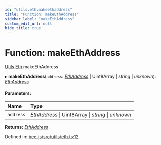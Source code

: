 ```yaml
---
id: "utils.eth.makeethaddress"
title: "Function: makeEthAddress"
sidebar_label: "makeEthAddress"
custom_edit_url: null
hide_title: true
---
```


# Function: makeEthAddress

[Utils](../modules/utils.md).[Eth](../modules/utils.eth.md).makeEthAddress

▸ **makeEthAddress**(`address`: [*EthAddress*](../types/utils.eth.ethaddress.md) \| Uint8Array \| *string* \| *unknown*): [*EthAddress*](../types/utils.eth.ethaddress.md)

#### Parameters:

Name | Type |
:------ | :------ |
`address` | [*EthAddress*](../types/utils.eth.ethaddress.md) \| Uint8Array \| *string* \| *unknown* |

**Returns:** [*EthAddress*](../types/utils.eth.ethaddress.md)

Defined in: [bee-js/src/utils/eth.ts:12](https://github.com/ethersphere/bee-js/blob/7260ee1/src/utils/eth.ts#L12)
